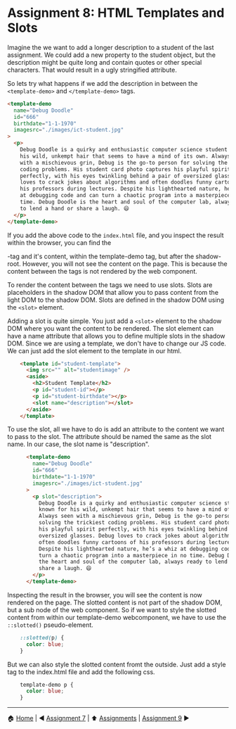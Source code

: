 # Assignment 8: HTML Templates and Slots

Imagine the we want to add a longer description to a student of the last assignment. We could add a new property to the student object, but the description might be quite long and contain quotes or other special characters. That would result in a ugly stringified attribute.

So lets try what happens if we add the description in between the `<template-demo>` and `</template-demo>` tags.

```html
<template-demo
  name="Debug Doodle"
  id="666"
  birthdate="1-1-1970"
  imagesrc="./images/ict-student.jpg"
>
  <p>
    Debug Doodle is a quirky and enthusiastic computer science student known for
    his wild, unkempt hair that seems to have a mind of its own. Always seen
    with a mischievous grin, Debug is the go-to person for solving the trickiest
    coding problems. His student card photo captures his playful spirit
    perfectly, with his eyes twinkling behind a pair of oversized glasses. Debug
    loves to crack jokes about algorithms and often doodles funny cartoons of
    his professors during lectures. Despite his lighthearted nature, he’s a whiz
    at debugging code and can turn a chaotic program into a masterpiece in no
    time. Debug Doodle is the heart and soul of the computer lab, always ready
    to lend a hand or share a laugh. 😄
  </p>
</template-demo>
```

If you add the above code to the `index.html` file, and you inspect the result within the browser, you can find the <p>-tag and it's content, within the template-demo tag, but after the shadow-root. However, you will not see the content on the page. This is because the content between the tags is not rendered by the web component.

To render the content between the tags we need to use slots. Slots are placeholders in the shadow DOM that allow you to pass content from the light DOM to the shadow DOM. Slots are defined in the shadow DOM using the `<slot>` element.

Adding a slot is quite simple. You just add a `<slot>` element to the shadow DOM where you want the content to be rendered. The slot element can have a name attribute that allows you to define multiple slots in the shadow DOM.
Since we are using a template, we don't have to change our JS code. We can just add the slot element to the template in our html.

```html
    <template id="student-template">
      <img src="" alt="studentimage" />
      <aside>
        <h2>Student Template</h2>
        <p id="student-id"></p>
        <p id="student-birthdate"></p>
        <slot name="description"></slot>
      </aside>
    </template>
```

To use the slot, all we have to do is add an attribute to the content we want to pass to the slot. The attribute should be named the same as the slot name. In our case, the slot name is "description".

```html
      <template-demo
        name="Debug Doodle"
        id="666"
        birthdate="1-1-1970"
        imagesrc="./images/ict-student.jpg"
      >
        <p slot="description">
          Debug Doodle is a quirky and enthusiastic computer science student
          known for his wild, unkempt hair that seems to have a mind of its own.
          Always seen with a mischievous grin, Debug is the go-to person for
          solving the trickiest coding problems. His student card photo captures
          his playful spirit perfectly, with his eyes twinkling behind a pair of
          oversized glasses. Debug loves to crack jokes about algorithms and
          often doodles funny cartoons of his professors during lectures.
          Despite his lighthearted nature, he’s a whiz at debugging code and can
          turn a chaotic program into a masterpiece in no time. Debug Doodle is
          the heart and soul of the computer lab, always ready to lend a hand or
          share a laugh. 😄
        </p>
      </template-demo>
```

Inspecting the result in the browser, you will see the content is now rendered on the page. The slotted content is not part of the shadow DOM, but a sub node of the web component. So if we want to style the slotted content from within our template-demo webcomponent, we have to use the `::slotted()` pseudo-element.

```css
    ::slotted(p) {
      color: blue;
    }
```

But we can also style the slotted content fromt the outside. Just add a style tag to the index.html file and add the following css.

```css
    template-demo p {
      color: blue;
    }
```

---

:house: [Home](../../README.md) | :arrow_backward: [Assignment 7](./assignment7.md) | :arrow_up: [Assignments](./README.md) | [Assignment 9](./assignment9.md) :arrow_forward:
